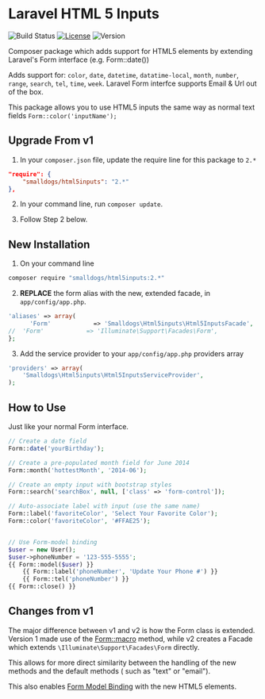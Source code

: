 Laravel HTML 5 Inputs
=====================
![Build Status](https://travis-ci.org/smalldogs/html5inputs.svg)
[![License](http://img.shields.io/:license-bsd2-blue.svg)](http://opensource.org/licenses/BSD-2-Clause)
![Version](http://img.shields.io/github/tag/smalldogs/html5inputs.svg)

Composer package which adds support for HTML5 elements by extending Laravel's Form interface (e.g. Form::date())

Adds support for: `color`, `date`, `datetime`, `datatime-local`, `month`, `number`, `range`, `search`, `tel`, `time`, `week`. Laravel 
Form interfce supports Email & Url out of the box.

This package allows you to use HTML5 inputs the same way as normal text fields <code>Form::color('inputName');</code>

Upgrade From v1
---------------

1. In your `composer.json` file, update the require line for this package to `2.*`

  ```json
"require": {
      "smalldogs/html5inputs": "2.*"
 },
```

2. In your command line, run `composer update`.


3. Follow Step 2 below. 



New Installation
----------------

1. On your command line

  ```bash
composer require "smalldogs/html5inputs:2.*"
```

2. **REPLACE** the form alias with the new, extended facade, in `app/config/app.php`. 
  ```php
'aliases' => array(
        'Form'            => 'Smalldogs\Html5inputs\Html5InputsFacade',
//  'Form'            => 'Illuminate\Support\Facades\Form',
};
```

3. Add the service provider to your `app/config/app.php` providers array
  ```php
  'providers' => array(
      'Smalldogs\Html5inputs\Html5InputsServiceProvider',
  );
```


How to Use
----------

Just like your normal Form interface.

```php
// Create a date field
Form::date('yourBirthday');

// Create a pre-populated month field for June 2014
Form::month('hottestMonth', '2014-06');

// Create an empty input with bootstrap styles
Form::search('searchBox', null, ['class' => 'form-control']);

// Auto-associate label with input (use the same name)
Form::label('favoriteColor', 'Select Your Favorite Color');
Form::color('favoriteColor', '#FFAE25');


// Use Form-model binding
$user = new User();
$user->phoneNumber = '123-555-5555';
{{ Form::model($user) }}
    {{ Form::label('phoneNumber', 'Update Your Phone #') }}
    {{ Form::tel('phoneNumber') }}
{{ Form::close() }}
```

Changes from v1
---------------

The major difference between v1 and v2 is how the Form class is extended. Version 1 made use of the 
[Form::macro](http://laravel.com/docs/4.2/html#custom-macros) method, while v2 creates a Facade which extends `\Illuminate\Support\Facades\Form` directly.

This allows for more direct similarity between the handling of the new methods and the default methods (
such as "text" or "email").

This also enables [Form Model Binding](http://laravel.com/docs/4.2/html#form-model-binding) with the new HTML5
elements.

